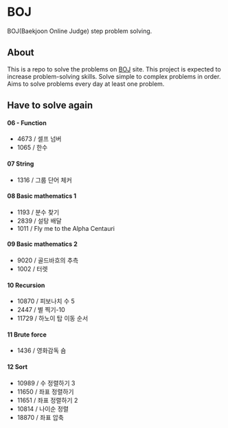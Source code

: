 # BOJ
BOJ(Baekjoon Online Judge) step problem solving.

## About
This is a repo to solve the problems on [BOJ](https://www.acmicpc.net/) site.
This project is expected to increase problem-solving skills.
Solve simple to complex problems in order. 
Aims to solve problems every day at least one problem.

## Have to solve again
#### 06 - Function
- 4673 / 셀프 넘버
- 1065 / 한수

#### 07 String
- 1316 / 그룹 단어 체커

#### 08 Basic mathematics 1
- 1193 / 분수 찾기
- 2839 / 설탕 배달
- 1011 / Fly me to the Alpha Centauri

#### 09 Basic mathematics 2
- 9020 / 골드바흐의 추측
- 1002 / 터렛

#### 10 Recursion
- 10870 / 피보나치 수 5
- 2447 / 별 찍기-10
- 11729 / 하노이 탑 이동 순서

#### 11 Brute force
- 1436 / 영화감독 숌

#### 12 Sort
- 10989 / 수 정렬하기 3
- 11650 / 좌표 정렬하기
- 11651 / 좌표 정렬하기 2
- 10814 / 나이순 정렬
- 18870 / 좌표 압축
